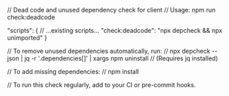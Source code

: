 // Dead code and unused dependency check for client
// Usage: npm run check:deadcode

"scripts": {
  // ...existing scripts...
  "check:deadcode": "npx depcheck && npx unimported"
}

// To remove unused dependencies automatically, run:
// npx depcheck --json | jq -r '.dependencies[]' | xargs npm uninstall
// (Requires jq installed)

// To add missing dependencies:
// npm install <package>

// To run this check regularly, add to your CI or pre-commit hooks.
